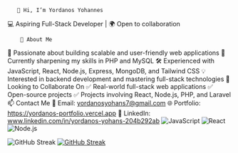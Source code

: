        👋 Hi, I’m Yordanos Yohannes
💻 Aspiring Full-Stack Developer | 🌍 Open to collaboration

        👀 About Me
🚀 Passionate about building scalable and user-friendly web applications
🌱 Currently sharpening my skills in PHP and MySQL
🛠️ Experienced with JavaScript, React, Node.js, Express, MongoDB, and Tailwind CSS
💡 Interested in backend development and mastering full-stack technologies
💞️ Looking to Collaborate On
✅ Real-world full-stack web applications
✅ Open-source projects
✅ Projects involving React, Node.js, PHP, and Laravel
📫 Contact Me
📧 Email: yordanosyohans7@gmail.com
🌐 Portfolio: https://yordanos-portfolio.vercel.app
🔗 LinkedIn: www.linkedin.com/in/yordanos-yohans-204b292ab
![JavaScript](https://img.shields.io/badge/JavaScript-F7DF1E?style=for-the-badge&logo=javascript&logoColor=black)
![React](https://img.shields.io/badge/React-20232A?style=for-the-badge&logo=react&logoColor=61DAFB)
![Node.js](https://img.shields.io/badge/Node.js-339933?style=for-the-badge&logo=node.js&logoColor=white)













![GitHub Streak](https://streak-stats.demolab.com?user=Yordanos7&theme=radical&hide_border=true)
[![GitHub Streak](https://streak-stats.demolab.com?user=Yordanos7&theme=tokyonight&hide_border=true)](https://git.io/streak-stats)



